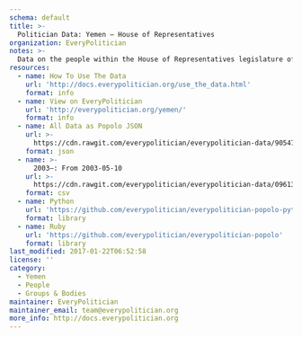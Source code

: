 ```yaml
---
schema: default
title: >-
  Politician Data: Yemen — House of Representatives
organization: EveryPolitician
notes: >-
  Data on the people within the House of Representatives legislature of Yemen.
resources:
  - name: How To Use The Data
    url: 'http://docs.everypolitician.org/use_the_data.html'
    format: info
  - name: View on EveryPolitician
    url: 'http://everypolitician.org/yemen/'
    format: info
  - name: All Data as Popolo JSON
    url: >-
      https://cdn.rawgit.com/everypolitician/everypolitician-data/90547dba3ac3f6e3f64e246c03c677ba3dc3ff1e/data/Yemen/Majlis/ep-popolo-v1.0.json
    format: json
  - name: >-
      2003–: From 2003-05-10
    url: >-
      https://cdn.rawgit.com/everypolitician/everypolitician-data/09613f4f1556bc7af6246a1da24ff8bb7f6c70db/data/Yemen/Majlis/term-2003.csv
    format: csv
  - name: Python
    url: 'https://github.com/everypolitician/everypolitician-popolo-python'
    format: library
  - name: Ruby
    url: 'https://github.com/everypolitician/everypolitician-popolo'
    format: library
last_modified: 2017-01-22T06:52:58
license: ''
category:
  - Yemen
  - People
  - Groups & Bodies
maintainer: EveryPolitician
maintainer_email: team@everypolitician.org
more_info: http://docs.everypolitician.org
---
```

